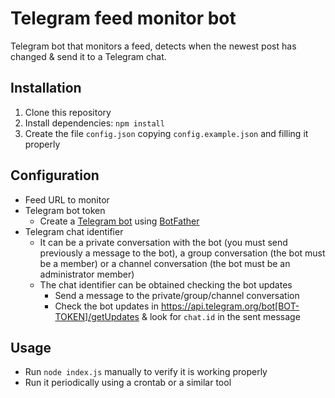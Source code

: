 # Telegram feed monitor bot

Telegram bot that monitors a feed, detects when the newest post has changed & send it to a Telegram chat.

## Installation

1. Clone this repository
2. Install dependencies: `npm install`
3. Create the file `config.json` copying `config.example.json` and filling it properly

## Configuration

* Feed URL to monitor
* Telegram bot token
  * Create a [Telegram bot](https://core.telegram.org/bots) using [BotFather](https://telegram.me/botfather)
* Telegram chat identifier
  * It can be a private conversation with the bot (you must send previously a message to the bot), a group conversation (the bot must be a member) or a channel conversation (the bot must be an administrator member)
  * The chat identifier can be obtained checking the bot updates
    * Send a message to the private/group/channel conversation
    * Check the bot updates in https://api.telegram.org/bot[BOT-TOKEN]/getUpdates & look for `chat.id` in the sent message

## Usage

* Run `node index.js` manually to verify it is working properly
* Run it periodically using a crontab or a similar tool